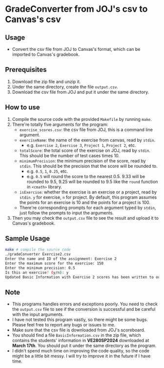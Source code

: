 # GradeConverter from JOJ's csv to Canvas's csv

## Usage

- Convert the csv file from JOJ to Canvas's format, which can be imported to Canvas's gradebook.

## Prerequisites

1. Download the zip file and unzip it.
2. Under the same directory, create the file `output.csv`.
3. Download the csv file from JOJ and put it under the same directory.

## How to use

1. Compile the source code with the provided `Makefile` by running `make`.
2. There're totally five arguments for the program:
   - `exercise_scores.csv`: the csv file from JOJ, this is a command line argument.
   - `exerciseName`: the name of the exercise from canvas, read by `stdin`.
     - e.g. `Exercise 2`, `Exercise 3`, `Project 1`, `Project 2`, etc.
   - `totalScore`: the total score of the exercise on JOJ, read by `stdin`. This should be the number of test cases times 10.
   - `minimumPrecision`: the minimum precision of the score, read by `stdin`. This should be the precision that the score will be rounded to.
     - e.g. `0.5`, `1`, `0.25`, etc.
     - e.g. `0.5` will round the score to the nearest 0.5. 9.33 will be rounded to 9.5, 9.25 will be rounded to 9.5 like the `round` function in `<cmath>` library.
   - `isExercise`: whether the exercise is an exercise or a project, read by `stdin`. `y` for exercise, `n` for project. By default, this program assumes the points for an exercise is 10 and the points for a project is 100.
   - There're corresponding prompts for each argument typed by `stdin`, just follow the prompts to input the arguments.
3. Then you may check the `output.csv` file to see the result and upload it to Canvas's gradebook.

## Sample Usage

```bash
make # compile the source code
./gradeConverter Exercise2.csv
Enter the name and ID of the assignment: Exercise 2
Enter the maximum score for the exercise: 150
Enter the minimum precision: 0.5
Is this an exercise? (y/n): y
Updated Basic Information with Exercise 2 scores has been written to output.csv
```

## Note

- This programs handles errors and exceptions poorly. You need to check the `output.csv` file to see if the conversion is successful and be careful with the input arguments.
- I have not tested this program vastly, so there might be some bugs. Please feel free to report any bugs or issues to me.
- Make sure that the csv file is downloaded from JOJ's scoreboard.
- You should find a file `BasicInformation.csv` in the zip file, which contains the students' information in **VE280SP2024** downloaded at **March 17th**. You should put it under the same directory as the program.
- I didn't spend much time on improving the code quality, so the code might be a little bit messy. I will try to improve it in the future if I have time.
